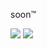 soon™

![](https://awesome-github-stats.azurewebsites.net/user-stats/HannesRahn?cardType=github&include_all_commits=true&count_private=true&hide_rank=false&theme=gotham)
![](https://github-readme-stats.vercel.app/api/top-langs/?username=HannesRahn&layout=default&theme=gotham)
